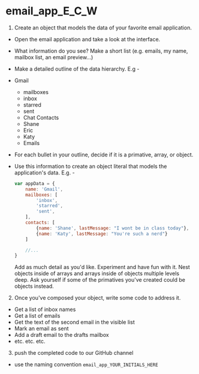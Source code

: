 # email_app_E_C_W

1.  Create an object that models the data of your favorite email application.

-   Open the email application and take a look at the interface.
-   What information do you see? Make a short list (e.g. emails, my name, mailbox list, an email preview...)
-   Make a detailed outline of the data hierarchy. E.g -
-   Gmail
    -   mailboxes
    -   inbox
    -   starred
    -   sent
    -   Chat Contacts
    -   Shane
    -   Eric
    -   Katy
    -   Emails
-   For each bullet in your outline, decide if it is a primative, array, or object.
-   Use this information to create an object literal that models the application's data. E.g. -

    ```javascript
    var appData = {
    	name: 'Gmail',
    	mailboxes: [
    		'inbox',
    		'starred',
    		'sent',
    	],
    	contacts: [
    		{name: 'Shane', lastMessage: "I wont be in class today"},
    		{name: 'Katy', lastMessage: "You're such a nerd"}
    	]

    	//...
    }
    ```

    Add as much detail as you'd like. Experiment and have fun with it. Nest objects inside of arrays and arrays inside of objects multiple levels deep. Ask yourself if some of the primatives you've created could be objects instead.

2.  Once you've composed your object, write some code to address it.

-   Get a list of inbox names
-   Get a list of emails
-   Get the text of the second email in the visible list
-   Mark an email as sent
-   Add a draft email to the drafts mailbox
-   etc. etc. etc.

3.  push the completed code to our GitHub channel

-   use the naming convention `email_app_YOUR_INITIALS_HERE`

